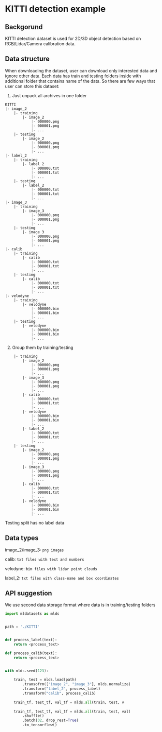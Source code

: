 # KITTI detection example

## Backgorund

KITTI detection dataset is used for 2D/3D object detection based on RGB/Lidar/Camera calibration data.

## Data structure

When downloading the dataset, user can download only interested data and ignore other data. Each data has train and testing folders inside with additional folder that contains name of the data. So there are few ways that user can store this dataset:

1. Just unpack all archives in one folder
```
KITTI
|- image_2
    |- training
        |- image_2
            |- 000000.png
            |- 000001.png
            |- ...
    |- testing
        |- image_2
            |- 000000.png
            |- 000001.png
            |- ...
|- label_2
    |- training
        |- label_2
            |- 000000.txt
            |- 000001.txt
            |- ...
    |- testing
        |- label_2
            |- 000000.txt
            |- 000001.txt
            |- ...
|- image_3
    |- training
        |- image_3
            |- 000000.png
            |- 000001.png
            |- ...
    |- testing
        |- image_3
            |- 000000.png
            |- 000001.png
            |- ...
|- calib
    |- training
        |- calib
            |- 000000.txt
            |- 000001.txt
            |- ...
    |- testing
        |- calib
            |- 000000.txt
            |- 000001.txt
            |- ...
|- velodyne
    |- training
        |- velodyne
            |- 000000.bin
            |- 000001.bin
            |- ...
    |- testing
        |- velodyne
            |- 000000.bin
            |- 000001.bin
            |- ...

```

2. Group them by training/testing
```
    |- training
        |- image_2
            |- 000000.png
            |- 000001.png
            |- ...
        |- image_3
            |- 000000.png
            |- 000001.png
            |- ...
        |- calib
            |- 000000.txt
            |- 000001.txt
            |- ...
        |- velodyne
            |- 000000.bin
            |- 000001.bin
            |- ...
        |- label_2
            |- 000000.txt
            |- 000001.txt
            |- ...            
    |- testing
        |- image_2
            |- 000000.png
            |- 000001.png
            |- ...
        |- image_3
            |- 000000.png
            |- 000001.png
            |- ...
        |- calib
            |- 000000.txt
            |- 000001.txt
            |- ...
        |- velodyne
            |- 000000.bin
            |- 000001.bin
            |- ...
```

Testing split has no label data

## Data types

image_2/image_3: `png images`

calib: `txt files with text and numbers`

velodyne: `bin files with lidar point clouds`

label_2: `txt files with class-name and box coordinates`

## API suggestion

We use second data storage format where data is in training/testing folders 

```python
import mldatasets as mlds


path = './KITTI'


def process_label(text):
    return <process_text>

def process_calib(text):
    return <process_text>


with mlds.seed(123):
    
    train, test = mlds.load(path)
        .transofrm(["image_2", "image_3"], mlds.normalize)
        .transform("label_2", process_label)
        .transform("calib", process_calib)
    
    train_tf, test_tf, val_tf = mlds.all(train, test, v
    
    train_tf, test_tf, val_tf = mlds.all(train, test, val)
        .shuffle()
        .batch(32, drop_rest=True)
        .to_tensorflow()
```
